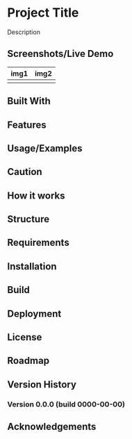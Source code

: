 # Project Title

Description

## Screenshots/Live Demo

|img1|img2|
|:---:|:---:|
|![]()|![]()|

## Built With
## Features
## Usage/Examples
## Caution
## How it works
## Structure
## Requirements
## Installation
## Build
## Deployment
## License
## Roadmap
## Version History
### Version 0.0.0 (build 0000-00-00)
## Acknowledgements
